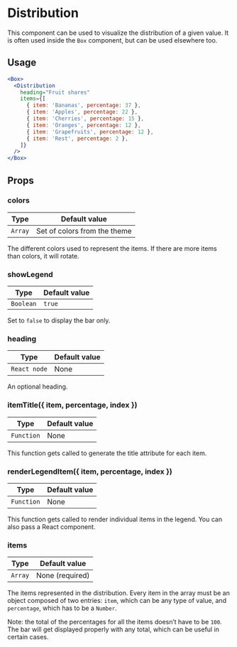 # Distribution

This component can be used to visualize the distribution of a given value. It is often used inside the `Box` component, but can be used elsewhere too.

## Usage

```jsx
<Box>
  <Distribution
    heading="Fruit shares"
    items={[
      { item: 'Bananas', percentage: 37 },
      { item: 'Apples', percentage: 22 },
      { item: 'Cherries', percentage: 15 },
      { item: 'Oranges', percentage: 12 },
      { item: 'Grapefruits', percentage: 12 },
      { item: 'Rest', percentage: 2 },
    ]}
  />
</Box>
```

## Props

### colors

| Type    | Default value                |
| ------- | ---------------------------- |
| `Array` | Set of colors from the theme |

The different colors used to represent the items. If there are more items than
colors, it will rotate.

### showLegend

| Type      | Default value |
| --------- | ------------- |
| `Boolean` | `true`        |

Set to `false` to display the bar only.

### heading

| Type         | Default value |
| ------------ | ------------- |
| `React node` | None          |

An optional heading.

### itemTitle({ item, percentage, index })

| Type       | Default value |
| ---------- | ------------- |
| `Function` | None          |

This function gets called to generate the title attribute for each item.

### renderLegendItem({ item, percentage, index })

| Type       | Default value |
| ---------- | ------------- |
| `Function` | None          |

This function gets called to render individual items in the legend. You can
also pass a React component.

### items

| Type    | Default value   |
| ------- | --------------- |
| `Array` | None (required) |

The items represented in the distribution. Every item in the array must be an
object composed of two entries: `item`, which can be any type of value, and
`percentage`, which has to be a `Number`.

Note: the total of the percentages for all the items doesn’t have to be `100`.
The bar will get displayed properly with any total, which can be useful in
certain cases.
